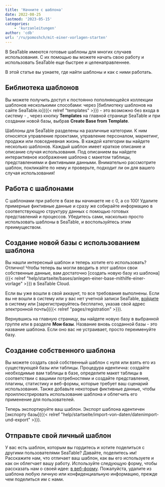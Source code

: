 ```yaml
---
title: 'Начните с шаблона'
date: 2022-08-25
lastmod: '2023-05-15'
categories:
    - 'kurzanleitungen'
author: 'cdb'
url: '/ru/pomoshch/mit-einer-vorlagen-starten'
---
```


В SeaTable имеются готовые шаблоны для многих случаев использования. С их помощью вы можете начать свою работу и использовать SeaTable еще быстрее и целенаправленнее.

В этой статье вы узнаете, где найти шаблоны и как с ними работать.

## Библиотека шаблонов

Вы можете получить доступ к постоянно пополняющейся коллекции шаблонов несколькими способами: через [библиотеку шаблонов на сайте SeaTable.io]({{< relref "templates" >}}) - это возможно без входа в систему - , через кнопку **Templates** на главной странице SeaTable и при создании новой базы, выбрав **Create Base from Template**.

Шаблоны для SeaTable разделены на различные категории. К ним относятся управление проектами, управление персоналом, маркетинг, продажи или повседневная жизнь. В каждой категории вы найдете несколько шаблонов. Каждый шаблон имеет краткое описание и описание случая использования. Под описанием вы найдете интерактивное изображение шаблона с макетом таблицы, представлениями и фиктивными данными. Внимательно рассмотрите шаблон, покликайте по нему и проверьте, подходит ли он для вашего случая использования!

## Работа с шаблонами

С шаблонами при работе в базе вы начинаете не с 0, а со 100! Удалите примерные фиктивные данные и сразу же собирайте информацию в соответствующую структуру данных с помощью готовых представлений и процессов. Убедитесь сами, насколько просто использовать шаблоны в SeaTable, и воспользуйтесь этим преимуществом.

## Создание новой базы с использованием шаблона

Вы нашли интересный шаблон и теперь хотите его использовать? Отлично! Чтобы теперь вы могли вводить в этот шаблон свои собственные данные, вам достаточно [создать новую базу из шаблона]({{< relref "help/startseite/bases/anlegen-einer-base-mithilfe-einer-vorlage" >}}) в SeaTable Cloud.

Если вы уже вошли в свой аккаунт, то все требования выполнены. Если вы не вошли в систему или у вас нет учетной записи SeaTable, [войдите](https://cloud.seatable.io/) в систему или [зарегистрируйтесь бесплатно, указав свой адрес электронной почты]({{< relref "pages/registration" >}}).

Вернувшись на главную страницу, вы найдете новую базу в выбранной группе или в разделе **Мои базы**. Название вновь созданной базы - это название шаблона. Если оно вас не устраивает, просто переименуйте базу.

## Создание собственного шаблона

Вы можете создать свой собственный шаблон с нуля или взять его из существующей базы или таблицы. Процедура идентична: создайте необходимые вам таблицы в базе, определите макет таблицы в соответствии с вашими потребностями и создайте представления, плагины, статистику и веб-формы, которые требует ваш сценарий использования. Также добавьте некоторые фиктивные данные, чтобы проиллюстрировать использование шаблона и облегчить его применение для пользователей.

Теперь экспортируйте ваш шаблон. Экспорт шаблона идентичен [экспорту базы]({{< relref "help/startseite/import-von-daten/datenimport-und-export" >}}).

## Отправьте свой личный шаблон

У вас есть шаблон, которым вы гордитесь и хотите поделиться с другими пользователями SeaTable? Давайте, поделитесь им! Расскажите нам, что отличает ваш шаблон, как вы его используете и как он облегчает вашу работу. Используйте следующую форму, чтобы рассказать нам о своей идее: [в веб-форму](https://cloud.seatable.io/dtable/forms/e41b7a37-adca-48b9-9650-9399f410494f/). Пожалуйста, удалите из шаблона любую личную или конфиденциальную информацию, прежде чем поделиться им с нами.

